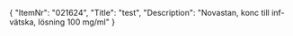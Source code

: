 {
  "ItemNr": "021624",
  "Title": "test",
  "Description": "Novastan, konc till inf-vätska, lösning 100 mg/ml"
}